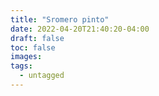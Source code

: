 ```yaml
---
title: "Sromero pinto"
date: 2022-04-20T21:40:20-04:00
draft: false
toc: false
images:
tags:
  - untagged
---
```

